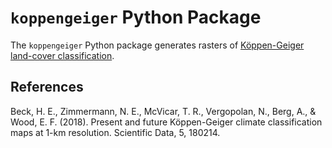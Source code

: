 # `koppengeiger` Python Package

The `koppengeiger` Python package generates rasters of [Köppen-Geiger land-cover classification](https://koppen.earth/).

## References

Beck, H. E., Zimmermann, N. E., McVicar, T. R., Vergopolan, N., Berg, A., & Wood, E. F. (2018). Present and future Köppen-Geiger climate classification maps at 1-km resolution. Scientific Data, 5, 180214.
